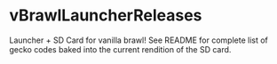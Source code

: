 # vBrawlLauncherReleases
Launcher + SD Card for vanilla brawl! See README for complete list of gecko codes baked into the current rendition of the SD card.

